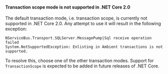 
#### Transaction scope mode is not supported in .NET Core 2.0

The default transaction mode, i.e. transaction scope, is currently not supported in .NET Core 2.0. Any attempt to use it will result in the following exception:

```
NServiceBus.Transport.SQLServer.MessagePump|Sql receive operation failed
System.NotSupportedException: Enlisting in Ambient transactions is not supported.
```

To resolve this, choose one of the other transaction modes. Support for `TransactionScope` is expected to be added in future releases of .NET Core.
